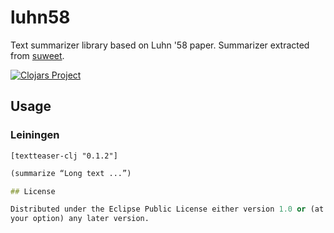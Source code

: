 # luhn58

Text summarizer library based on Luhn '58 paper.
Summarizer extracted from [suweet](https://github.com/bass3m/suweet).

[![Clojars Project](http://clojars.org/luhn58/latest-version.svg)](http://clojars.org/seymores/luhn58)

## Usage

### Leiningen

```
[textteaser-clj "0.1.2"]
```

```clojure
(summarize “Long text ...”)

## License

Distributed under the Eclipse Public License either version 1.0 or (at
your option) any later version.
